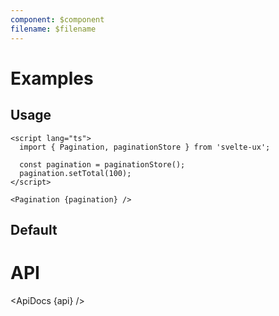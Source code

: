 ```yaml
---
component: $component
filename: $filename
---
```


<script lang="ts">
	import api from '$lib/components/Pagination.svelte?raw&sveld';
  import ApiDocs from '$lib/components/ApiDocs.svelte';

	import Pagination from '$lib/components/Pagination.svelte';
	import Preview from '$lib/components/Preview.svelte';

	import paginationStore from '$lib/stores/paginationStore';

	const pagination = paginationStore();
	pagination.setTotal(100);
</script>

# Examples

## Usage

```svelte
<script lang="ts">
  import { Pagination, paginationStore } from 'svelte-ux';

  const pagination = paginationStore();
  pagination.setTotal(100);
</script>

<Pagination {pagination} />
```

## Default

<Preview>
	<Pagination {pagination} />
</Preview>

# API

<ApiDocs {api} />
